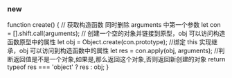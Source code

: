 <!--
 * @Author: hcs
 * @Date: 2023-03-29 14:58:41
 * @LastEditTime: 2023-04-18 14:52:16
 * @LastEditors: Do not edit
 * @Description: Modify here please
 * @FilePath: \git_program\FEStudy\手写代码\手写 new.md
-->
### new 

function create() {
  // 获取构造函数 同时删除 arguments 中第一个参数
  let con = [].shift.call(arguments);
  // 创建一个空的对象并链接到原型，obj 可以访问构造函数原型中的属性
  let obj = Object.create(con.prototype);
  //绑定 this 实现继承，obj 可以访问到构造函数中的属性
  let res = con.apply(obj, arguments);
  //判断返回值是不是一个对象,如果是,那么返回这个对象,否则返回新创建的对象
  return typeof res === 'object' ? res : obj;
}


